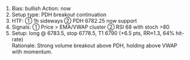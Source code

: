 1. Bias: bullish Action: now  
2. Setup type: PDH breakout continuation  
3. HTF: ① 1h sideways ② PDH 6782.25 now support  
4. Signals: ① Price > EMA/VWAP cluster ② RSI 68 with stoch >80  
5. Setup: long @ 6783.5, stop 6778.5, T1 6790 (+6.5 pts, RR≈1.3, 64% hit-rate)  
Rationale: Strong volume breakout above PDH, holding above VWAP with momentum.